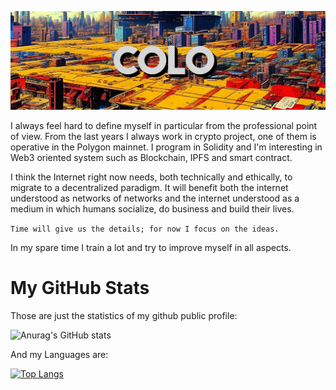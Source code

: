 
![Top](./githome.jpg)

I always feel hard to define myself in particular from the professional point of view. From the last years I always work in crypto project, one of them is operative in the Polygon mainnet. I program in Solidity and I'm interesting in Web3 oriented system such as Blockchain, IPFS and smart contract.

I think the Internet right now needs, both technically and ethically, to migrate to a decentralized paradigm. It will benefit both the internet understood as networks of networks and the internet understood as a medium in which humans socialize, do business and build their lives.

`Time will give us the details; for now I focus on the ideas.`

In my spare time I train a lot and try to improve myself in all aspects. 

# My GitHub Stats

Those are just the statistics of my github public profile:

![Anurag's GitHub stats](https://github-readme-stats.vercel.app/api?username=anuraghazra&show_icons=true&theme=radical)

And my Languages are:

[![Top Langs](https://github-readme-stats.vercel.app/api/top-langs/?username=GiovanniColonni&layout=compact&custom_title=Languages)](https://github.com/anuraghazra/github-readme-stats)

